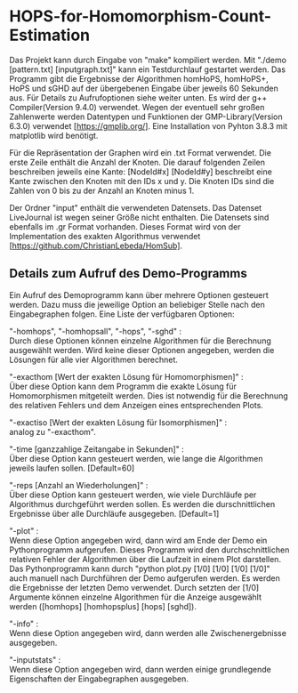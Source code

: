 # HOPS-for-Homomorphism-Count-Estimation

Das Projekt kann durch Eingabe von "make" kompiliert werden. Mit "./demo [pattern.txt] [inputgraph.txt]" kann ein Testdurchlauf gestartet werden. Das Programm gibt die Ergebnisse der Algorithmen homHoPS, homHoPS+, HoPS und sGHD auf der übergebenen Eingabe über jeweils 60 Sekunden aus. Für Details zu Aufrufoptionen siehe weiter unten. Es wird der g++ Compiler(Version 9.4.0) verwendet. Wegen der eventuell sehr großen Zahlenwerte werden Datentypen und Funktionen der GMP-Library(Version 6.3.0) verwendet [https://gmplib.org/]. Eine Installation von Pyhton 3.8.3 mit matplotlib wird benötigt.

Für die Repräsentation der Graphen wird ein .txt Format verwendet. Die erste Zeile enthält die Anzahl der Knoten. Die darauf folgenden Zeilen beschreiben jeweils eine Kante: [NodeId#x] [NodeId#y] beschreibt eine Kante zwischen den Knoten mit den IDs x und y. Die Knoten IDs sind die Zahlen von 0 bis zu der Anzahl an Knoten minus 1.

Der Ordner "input" enthält die verwendeten Datensets. Das Datenset LiveJournal ist wegen seiner Größe nicht enthalten. Die Datensets sind ebenfalls im .gr Format vorhanden. Dieses Format wird von der Implementation des exakten Algorithmus verwendet [https://github.com/ChristianLebeda/HomSub].

## Details zum Aufruf des Demo-Programms
Ein Aufruf des Demoprogramm kann über mehrere Optionen gesteuert werden. Dazu muss die jeweilige Option an beliebiger Stelle nach den Eingabegraphen folgen. Eine Liste der verfügbaren Optionen:

"-homhops", "-homhopsall", "-hops", "-sghd" :  
Durch diese Optionen können einzelne Algorithmen für die Berechnung ausgewählt werden. Wird keine dieser Optionen angegeben, werden die Lösungen für alle vier Algorithmen berechnet.

"-exacthom [Wert der exakten Lösung für Homomorphismen]" :  
Über diese Option kann dem Programm die exakte Lösung für Homomorphismen mitgeteilt werden. Dies ist notwendig für die Berechnung des relativen Fehlers und dem Anzeigen eines entsprechenden Plots.

"-exactiso [Wert der exakten Lösung für Isomorphismen]" :  
analog zu "-exacthom".

"-time [ganzzahlige Zeitangabe in Sekunden]" :  
Über diese Option kann gesteuert werden, wie lange die Algorithmen jeweils laufen sollen. [Default=60]

"-reps [Anzahl an Wiederholungen]" :  
Über diese Option kann gesteuert werden, wie viele Durchläufe per Algorithmus durchgeführt werden sollen. Es werden die durschnittlichen Ergebnisse über alle Durchläufe ausgegeben. [Default=1]

"-plot" :  
Wenn diese Option angegeben wird, dann wird am Ende der Demo ein Pythonprogramm aufgerufen. Dieses Programm wird den durchschnittlichen relativen Fehler der Algorithmen über die Laufzeit in einem Plot darstellen. Das Pythonprogramm kann durch "python plot.py [1/0] [1/0] [1/0] [1/0]" auch manuell nach Durchführen der Demo aufgerufen werden. Es werden die Ergebnisse der letzten Demo verwendet. Durch setzten der [1/0] Argumente können einzelne Algorithmen für die Anzeige ausgewählt werden ([homhops] [homhopsplus] [hops] [sghd]).

"-info" :  
Wenn diese Option angegeben wird, dann werden alle Zwischenergebnisse ausgegeben.

"-inputstats" :  
Wenn diese Option angegeben wird, dann werden einige grundlegende Eigenschaften der Eingabegraphen ausgegeben.
